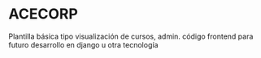 # ACECORP
Plantilla básica tipo visualización de cursos, admin. código frontend para futuro desarrollo en django u otra tecnología
